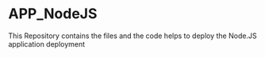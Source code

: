 # APP_NodeJS
This Repository contains the files and the code helps to deploy the Node.JS application deployment
